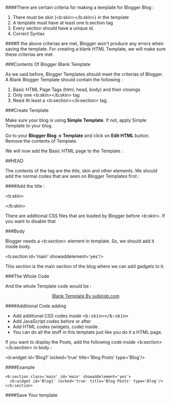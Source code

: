 ####There are certain criteria for making a template for Blogger Blog :

1. There must be skin (<b:skin></b:skin>) in the template
2. A template must have at least one b:section tag
3. Every section should have a unique id.
4. Correct Syntax

####If the above criterias are met, Blogger won't produce any errors when saving the template. For creating a blank HTML Template, we will make sure these criterias are met.

###Contents Of Blogger Blank Template

As we said before, Blogger Templates should meet the criterias of Blogger. A Blank Blogger Template should contain the following :


1. Basic HTML Page Tags (html, head, body) and their closings
2. Only one <b:skin></b:skin> tag
3. Need At least a <b:section></b:section> tag.

###Create Template

Make sure your blog is using **Simple Template**. If not, apply Simple Template to your blog.

Go to your **Blogger Blog -> Template** and click on **Edit HTML** button. Remove the contents of Template.

We will now add the Basic HTML page to the Template :

<?xml version="1.0" encoding="UTF-8" ?>
<html xmlns='http://www.w3.org/1999/xhtml' xmlns:b='http://www.google.com/2005/gml/b' xmlns:data='http://www.google.com/2005/gml/data' xmlns:expr='http://www.google.com/2005/gml/expr'>
 <head>
 </head>
 <body>
 </body>
</html>

##HEAD

The contents of the <head></head> tag are the title, skin and other elements. We should add the normal codes that are seen on Blogger Templates first :

<meta content='IE=EmulateIE7' http-equiv='X-UA-Compatible'/> 
 <b:if cond='data:blog.isMobile'> 
  <meta content='width=device-width,initial-scale=1.0,minimum-scale=1.0,maximum-scale=1.0' name='viewport'/> 
 <b:else/> 
  <meta content='width=1100' name='viewport'/> 
 </b:if> 
<b:include data='blog' name='all-head-content'/>

####Add the title :

<b:skin>
 <![CDATA[/* 
  body { 
   font: $(body.font); 
   color: $(body.text.color); 
   background: $(body.background); 
   padding: 0 $(content.shadow.spread) $(content.shadow.spread) $(content.shadow.spread); 
   $(body.background.override) margin: 0; 
   padding: 0; 
  }
 ]]>
</b:skin>

There are additional CSS files that are loaded by Blogger before <b:skin>. If you want to disable that

###Body

Blogger needs a <b:section> element in template. So, we should add it inside body.

<b:section id='main' showaddelement='yes'/>

This section is the main section of the blog where we can add gadgets to it.

###The Whole Code

And the whole Template code would be :

<?xml version="1.0" encoding="UTF-8" ?>
<html xmlns='http://www.w3.org/1999/xhtml' xmlns:b='http://www.google.com/2005/gml/b' xmlns:data='http://www.google.com/2005/gml/data' xmlns:expr='http://www.google.com/2005/gml/expr'>
 <head>
  <meta content='IE=EmulateIE7' http-equiv='X-UA-Compatible'/> 
  <b:if cond='data:blog.isMobile'> 
   <meta content='width=device-width,initial-scale=1.0,minimum-scale=1.0,maximum-scale=1.0' name='viewport'/> 
  <b:else/> 
   <meta content='width=1100' name='viewport'/> 
  </b:if> 
  <b:include data='blog' name='all-head-content'/>
  <title><data:blog.pageTitle/></title>
  <b:skin>
   <![CDATA[/* 
    body { 
     font: $(body.font); 
     color: $(body.text.color); 
     background: $(body.background); 
     padding: 0 $(content.shadow.spread) $(content.shadow.spread) $(content.shadow.spread); 
     $(body.background.override) margin: 0; 
     padding: 0; 
    }
   ]]>
  </b:skin>
 </head>
 <body>
  <b:section class='main' id='main' showaddelement='yes'/>
  <!-- Please Keep The Credits -->
  <center><a href="http://subinsb.com/make-a-blank-blogger-template">Blank Template By subinsb.com</a></center>
 </body>
</html>

####Additional Code adding

* Add additional CSS codes inside <kbd><b:skin></b:skin></kbd>
* Add JavaScript codes before </head> or after <head>
* Add HTML codes (widgets, code) inside <body>.
* You can do all the stuff in this template just like you do it a HTML page.

If you want to display the Posts, add the following code inside <b:section></b:section> in body :

<b:widget id='Blog1' locked='true' title='Blog Posts' type='Blog'/>

####Example

    <b:section class='main' id='main' showaddelement='yes'>
      <b:widget id='Blog1' locked='true' title='Blog Posts' type='Blog'/>
    </b:section>

####Save Your template